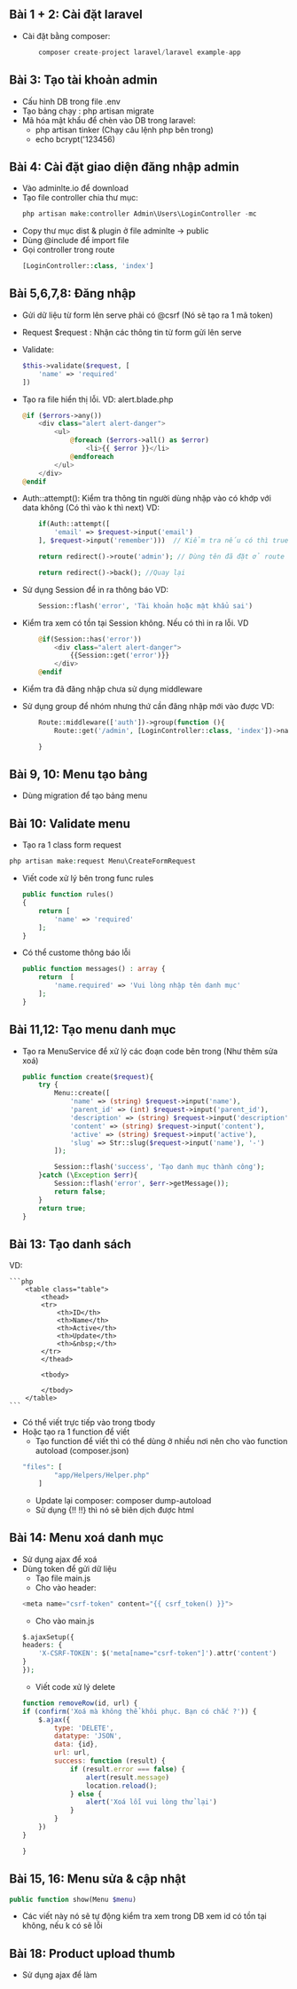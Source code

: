 ## Bài 1 + 2: Cài đặt laravel
- Cài đặt bằng composer: 
    ```php
        composer create-project laravel/laravel example-app
    ```

## Bài 3: Tạo tài khoản admin
- Cấu hình DB trong file .env
- Tạo bảng chạy : php artisan migrate 
- Mã hóa mật khẩu để chèn vào DB trong laravel:
    - php artisan tinker (Chạy câu lệnh php bên trong)
    - echo bcrypt('123456)

## Bài 4: Cài đặt giao diện đăng nhập admin
- Vào adminlte.io để download 
- Tạo file controller chia thư mục:
    ```php
    php artisan make:controller Admin\Users\LoginController -mc
    ```
- Copy thư mục dist & plugin ở file adminlte -> public 
- Dùng @include để import file 
- Gọi controller trong route
    ```php
    [LoginController::class, 'index']
    ```

## Bài 5,6,7,8: Đăng nhập
- Gửi dữ liệu từ form lên serve phải có @csrf (Nó sẽ tạo ra 1 mã token)
- Request $request : Nhận các thông tin từ form gửi lên serve
- Validate: 
    ```php
    $this->validate($request, [
        'name' => 'required'
    ])
    ```
- Tạo ra file hiển thị lỗi. VD: alert.blade.php
    ```php
    @if ($errors->any())
        <div class="alert alert-danger">
            <ul>
                @foreach ($errors->all() as $error)
                    <li>{{ $error }}</li>
                @endforeach
            </ul>
        </div>
    @endif
    ```
- Auth::attempt(): Kiểm tra thông tin người dùng nhập vào có khớp với data không (Có thì vào k thì next)
    VD: 
    ```php
        if(Auth::attempt([
            'email' => $request->input('email')
        ], $request->input('remember')))  // Kiểm tra nếu có thì true không thì false

        return redirect()->route('admin'); // Dùng tên đã đặt ở route 

        return redirect()->back(); //Quay lại 
    ```

- Sử dụng Session để in ra thông báo 
VD: 
    ```php
        Session::flash('error', 'Tài khoản hoặc mật khẩu sai')
    ```

- Kiểm tra xem có tồn tại Session không. Nếu có thì in ra lỗi. VD 

    ```php
        @if(Session::has('error'))
            <div class="alert alert-danger">
                {{Session::get('error')}}
            </div>
        @endif
    ```
- Kiểm tra đã đăng nhập chưa sử dụng middleware 
- Sử dụng group để nhóm nhưng thứ cần đăng nhập mới vào được
    VD: 
    ```php
        Route::middleware(['auth'])->group(function (){
            Route::get('/admin', [LoginController::class, 'index'])->name('admin')

        }
    ```

## Bài 9, 10: Menu tạo bảng 
- Dùng migration để tạo bảng menu

## Bài 10: Validate menu
- Tạo ra 1 class form request
```php 
php artisan make:request Menu\CreateFormRequest
```
- Viết code xử lý bên trong func rules 
    ```php
    public function rules()
    {
        return [
            'name' => 'required'
        ];
    }
    ```
- Có thể custome thông báo lỗi 
    ```php 
    public function messages() : array {
        return  [
            'name.required' => 'Vui lòng nhập tên danh mục'
        ];
    }
    ```
## Bài 11,12: Tạo menu danh mục
- Tạo ra MenuService để xử lý các đoạn code bên trong (Như thêm sửa xoá)
    ```php
    public function create($request){
        try {
            Menu::create([
                'name' => (string) $request->input('name'),
                'parent_id' => (int) $request->input('parent_id'),
                'description' => (string) $request->input('description'),
                'content' => (string) $request->input('content'),
                'active' => (string) $request->input('active'),
                'slug' => Str::slug($request->input('name'), '-')
            ]);

            Session::flash('success', 'Tạo danh mục thành công');
        }catch (\Exception $err){
            Session::flash('error', $err->getMessage());
            return false;
        }
        return true;
    }
    ```
## Bài 13: Tạo danh sách
VD: 

    ```php
        <table class="table">
            <thead>
            <tr>
                <th>ID</th>
                <th>Name</th>
                <th>Active</th>
                <th>Update</th>
                <th>&nbsp;</th>
            </tr>
            </thead>

            <tbody>
            
            </tbody>
        </table>
    ```

- Có thể viết trực tiếp vào trong tbody
- Hoặc tạo ra 1 function để viết
    - Tạo function để viết thì có thể dùng ở nhiều nơi nên cho vào function autoload (composer.json)
    ```php
    "files": [
            "app/Helpers/Helper.php"
        ]
    ```
    - Update lại composer: composer dump-autoload
    - Sử dụng {!! !!} thì nó sẽ biên dịch được html

## Bài 14: Menu xoá danh mục
- Sử dụng ajax để xoá
- Dùng token để gửi dữ liệu 
    - Tạo file main.js
    - Cho vào header: 
    ```php
    <meta name="csrf-token" content="{{ csrf_token() }}">
    ```
    - Cho vào main.js
    ```php
    $.ajaxSetup({
    headers: {
        'X-CSRF-TOKEN': $('meta[name="csrf-token"]').attr('content')
    }
    });
    ```
    - Viết code xử lý delete
    ```js
    function removeRow(id, url) {
    if (confirm('Xoá mà không thể khôi phục. Bạn có chắc ?')) {
        $.ajax({
            type: 'DELETE',
            datatype: 'JSON',
            data: {id},
            url: url,
            success: function (result) {
                if (result.error === false) {
                    alert(result.message)
                    location.reload();
                } else {
                    alert('Xoá lỗi vui lòng thử lại')
                }
            }
        })
    }

    }
    ```
## Bài 15, 16: Menu sửa & cập nhật
```php
public function show(Menu $menu)
```
- Các viết này nó sẽ tự động kiểm tra xem trong DB xem id có tồn tại không, nếu k có sẽ lỗi
## Bài 18: Product upload thumb
- Sử dụng ajax để làm 

